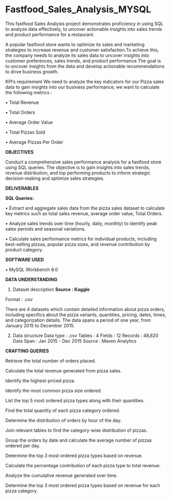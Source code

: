 # Fastfood_Sales_Analysis_MYSQL

This fastfood Sales Analysis project demonstrates proficiency in using SQL to analyze data effectively, to uncover actionable insights into sales trends and product performance for a restaurant.

A popular fastfood store wants to optimize its sales and marketing strategies to increase revenue and customer satisfaction.To achieve this, the company needs to analyze its sales data to uncover insights into customer preferences, sales trends, and product performance.The goal is to uncover insights from the data and develop actionable recommendations to drive business growth. 

KPI’s requirement
We need to analyze the key indicators for our Pizza sales data to gain insights into our business performance, we want to calculate the following metrics :

•	Total Revenue

•	Total Orders

•	Average Order Value

•	Total Pizzas Sold

•	Average Pizzas Per Order

**OBJECTIVES**

Conduct a comprehensive sales performance analysis for a fastfood store using SQL queries. The objective is to gain insights into sales trends, revenue distribution, and top performing products to inform strategic decision-making and optimize sales strategies.

**DELIVERABLES**

**SQL Queries:**

• Extract and aggregate sales data from the pizza sales dataset to calculate key metrics such as total sales revenue, average order value, Total Orders.

• Analyze sales trends over time (hourly, daily, monthly) to identify peak sales periods and seasonal variations.

• Calculate sales performance metrics for individual products, including best-selling pizzas, popular pizza sizes, and revenue contribution by product category.

**SOFTWARE USED**

• MySQL Workbench 8.0

**DATA UNDERSTANDING**

1. Dataset description
**Source : Kaggle**

Format : .csv

There are 4 datasets which contain detailed information about pizza orders, including specifics about the pizza variants, quantities, pricing, dates, times, and categorization details. The data spans a period of one year, from January 2015 to December 2015.

2. Data structure
Data type : .csv
Tables : 4
Fields : 12
Records : 48,620
Data Span : Jan 2015 - Dec 2015
Source : Maven Analytics

**CRAFTING QUERIES**

Retrieve the total number of orders placed.

Calculate the total revenue generated from pizza sales.

Identify the highest-priced pizza.

Identify the most common pizza size ordered.

List the top 5 most ordered pizza types along with their quantities.

Find the total quantity of each pizza category ordered.

Determine the distribution of orders by hour of the day.

Join relevant tables to find the category-wise distribution of pizzas.

Group the orders by date and calculate the average number of pizzas ordered per day.

Determine the top 3 most ordered pizza types based on revenue.

Calculate the percentage contribution of each pizza type to total revenue.

Analyze the cumulative revenue generated over time.

Determine the top 3 most ordered pizza types based on revenue for each pizza category.

